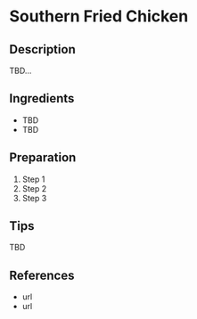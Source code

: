 # Southern Fried Chicken

## Description

TBD...

## Ingredients

- TBD
- TBD

## Preparation

1) Step 1
2) Step 2
3) Step 3

## Tips

TBD

## References

- url
- url
